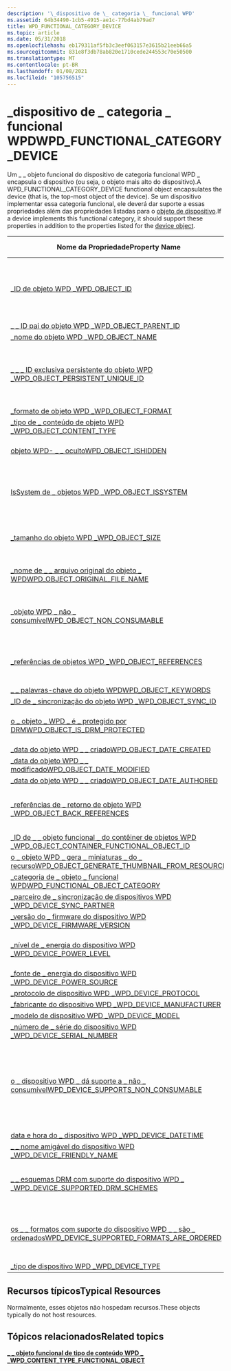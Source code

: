 ```yaml
---
description: '\_dispositivo de \_ categoria \_ funcional WPD'
ms.assetid: 64b34490-1cb5-4915-ae1c-77bd4ab79ad7
title: WPD_FUNCTIONAL_CATEGORY_DEVICE
ms.topic: article
ms.date: 05/31/2018
ms.openlocfilehash: eb179311af5fb3c3eef063157e3615b21eeb66a5
ms.sourcegitcommit: 831e8f3db78ab820e1710cede244553c70e50500
ms.translationtype: MT
ms.contentlocale: pt-BR
ms.lasthandoff: 01/08/2021
ms.locfileid: "105756515"
---
```

# <a name="wpd_functional_category_device"></a><span data-ttu-id="cb0a2-103">\_dispositivo de \_ categoria \_ funcional WPD</span><span class="sxs-lookup"><span data-stu-id="cb0a2-103">WPD\_FUNCTIONAL\_CATEGORY\_DEVICE</span></span>

<span data-ttu-id="cb0a2-104">Um \_ \_ objeto funcional do dispositivo de categoria funcional WPD \_ encapsula o dispositivo (ou seja, o objeto mais alto do dispositivo).</span><span class="sxs-lookup"><span data-stu-id="cb0a2-104">A WPD\_FUNCTIONAL\_CATEGORY\_DEVICE functional object encapsulates the device (that is, the top-most object of the device).</span></span> <span data-ttu-id="cb0a2-105">Se um dispositivo implementar essa categoria funcional, ele deverá dar suporte a essas propriedades além das propriedades listadas para o [objeto de dispositivo](device-object.md).</span><span class="sxs-lookup"><span data-stu-id="cb0a2-105">If a device implements this functional category, it should support these properties in addition to the properties listed for the [device object](device-object.md).</span></span>



| <span data-ttu-id="cb0a2-106">Nome da Propriedade</span><span class="sxs-lookup"><span data-stu-id="cb0a2-106">Property Name</span></span>                                                                                                         | <span data-ttu-id="cb0a2-107">Obrigatório ou opcional</span><span class="sxs-lookup"><span data-stu-id="cb0a2-107">Required or Optional</span></span>                                                                                                |
|-----------------------------------------------------------------------------------------------------------------------|---------------------------------------------------------------------------------------------------------------------|
| [<span data-ttu-id="cb0a2-108">\_ID de objeto WPD \_</span><span class="sxs-lookup"><span data-stu-id="cb0a2-108">WPD\_OBJECT\_ID</span></span>](object-properties.md)                                                                | <span data-ttu-id="cb0a2-109">Obrigatório, somente leitura.</span><span class="sxs-lookup"><span data-stu-id="cb0a2-109">Required, read-only.</span></span> <span data-ttu-id="cb0a2-110">Um cliente não pode definir essa propriedade, mesmo no momento da criação.</span><span class="sxs-lookup"><span data-stu-id="cb0a2-110">A client cannot set this property, even at creation time.</span></span>                                      |
| [<span data-ttu-id="cb0a2-111">\_ \_ ID pai do objeto WPD \_</span><span class="sxs-lookup"><span data-stu-id="cb0a2-111">WPD\_OBJECT\_PARENT\_ID</span></span>](object-properties.md)                                                 | <span data-ttu-id="cb0a2-112">Obrigatórios.</span><span class="sxs-lookup"><span data-stu-id="cb0a2-112">Required.</span></span>                                                                                                           |
| [<span data-ttu-id="cb0a2-113">\_nome do objeto WPD \_</span><span class="sxs-lookup"><span data-stu-id="cb0a2-113">WPD\_OBJECT\_NAME</span></span>](object-properties.md)                                                            | <span data-ttu-id="cb0a2-114">Obrigatórios.</span><span class="sxs-lookup"><span data-stu-id="cb0a2-114">Required.</span></span>                                                                                                           |
| [<span data-ttu-id="cb0a2-115">\_ \_ \_ ID exclusiva persistente do objeto WPD \_</span><span class="sxs-lookup"><span data-stu-id="cb0a2-115">WPD\_OBJECT\_PERSISTENT\_UNIQUE\_ID</span></span>](object-properties.md)                          | <span data-ttu-id="cb0a2-116">Obrigatório, somente leitura.</span><span class="sxs-lookup"><span data-stu-id="cb0a2-116">Required, read-only.</span></span> <span data-ttu-id="cb0a2-117">Um cliente não pode definir essa propriedade, mesmo no momento da criação.</span><span class="sxs-lookup"><span data-stu-id="cb0a2-117">A client cannot set this property, even at creation time.</span></span>                                      |
| [<span data-ttu-id="cb0a2-118">\_formato de objeto WPD \_</span><span class="sxs-lookup"><span data-stu-id="cb0a2-118">WPD\_OBJECT\_FORMAT</span></span>](object-properties.md)                                                        | <span data-ttu-id="cb0a2-119">Obrigatórios.</span><span class="sxs-lookup"><span data-stu-id="cb0a2-119">Required.</span></span>                                                                                                           |
| [<span data-ttu-id="cb0a2-120">\_tipo de \_ conteúdo de objeto WPD \_</span><span class="sxs-lookup"><span data-stu-id="cb0a2-120">WPD\_OBJECT\_CONTENT\_TYPE</span></span>](object-properties.md)                                           | <span data-ttu-id="cb0a2-121">Obrigatórios.</span><span class="sxs-lookup"><span data-stu-id="cb0a2-121">Required.</span></span>                                                                                                           |
| [<span data-ttu-id="cb0a2-122">objeto WPD- \_ \_ oculto</span><span class="sxs-lookup"><span data-stu-id="cb0a2-122">WPD\_OBJECT\_ISHIDDEN</span></span>](object-properties.md)                                                    | <span data-ttu-id="cb0a2-123">Necessário se o objeto estiver oculto.</span><span class="sxs-lookup"><span data-stu-id="cb0a2-123">Required if the object is hidden.</span></span>                                                                                   |
| [<span data-ttu-id="cb0a2-124">IsSystem de \_ objetos WPD \_</span><span class="sxs-lookup"><span data-stu-id="cb0a2-124">WPD\_OBJECT\_ISSYSTEM</span></span>](object-properties.md)                                                    | <span data-ttu-id="cb0a2-125">Obrigatório se o objeto for um objeto do sistema (representa um arquivo do sistema).</span><span class="sxs-lookup"><span data-stu-id="cb0a2-125">Required if the object is a system object (represents a system file).</span></span>                                               |
| [<span data-ttu-id="cb0a2-126">\_tamanho do objeto WPD \_</span><span class="sxs-lookup"><span data-stu-id="cb0a2-126">WPD\_OBJECT\_SIZE</span></span>](object-properties.md)                                                            | <span data-ttu-id="cb0a2-127">Necessário se o objeto tiver pelo menos um recurso.</span><span class="sxs-lookup"><span data-stu-id="cb0a2-127">Required if the object has at least one resource.</span></span>                                                                   |
| [<span data-ttu-id="cb0a2-128">\_nome de \_ \_ arquivo original do objeto \_ WPD</span><span class="sxs-lookup"><span data-stu-id="cb0a2-128">WPD\_OBJECT\_ORIGINAL\_FILE\_NAME</span></span>](object-properties.md)                              | <span data-ttu-id="cb0a2-129">Necessário se o objeto representar um arquivo.</span><span class="sxs-lookup"><span data-stu-id="cb0a2-129">Required if the object represents a file.</span></span>                                                                           |
| [<span data-ttu-id="cb0a2-130">\_objeto WPD \_ não \_ consumível</span><span class="sxs-lookup"><span data-stu-id="cb0a2-130">WPD\_OBJECT\_NON\_CONSUMABLE</span></span>](object-properties.md)                                       | <span data-ttu-id="cb0a2-131">Recomendado se o objeto não for destinada ao consumo pelo dispositivo.</span><span class="sxs-lookup"><span data-stu-id="cb0a2-131">Recommended if the object is not meant for consumption by the device.</span></span>                                               |
| [<span data-ttu-id="cb0a2-132">\_referências de objetos WPD \_</span><span class="sxs-lookup"><span data-stu-id="cb0a2-132">WPD\_OBJECT\_REFERENCES</span></span>](object-properties.md)                                                | <span data-ttu-id="cb0a2-133">Obrigatório se o objeto tiver referências a outros objetos.</span><span class="sxs-lookup"><span data-stu-id="cb0a2-133">Required if the object has references to other objects.</span></span>                                                             |
| [<span data-ttu-id="cb0a2-134">\_ \_ palavras-chave do objeto WPD</span><span class="sxs-lookup"><span data-stu-id="cb0a2-134">WPD\_OBJECT\_KEYWORDS</span></span>](object-properties.md)                                                    | <span data-ttu-id="cb0a2-135">Opcional.</span><span class="sxs-lookup"><span data-stu-id="cb0a2-135">Optional.</span></span>                                                                                                           |
| [<span data-ttu-id="cb0a2-136">\_ID de \_ sincronização do objeto WPD \_</span><span class="sxs-lookup"><span data-stu-id="cb0a2-136">WPD\_OBJECT\_SYNC\_ID</span></span>](object-properties.md)                                                     | <span data-ttu-id="cb0a2-137">Opcional.</span><span class="sxs-lookup"><span data-stu-id="cb0a2-137">Optional.</span></span>                                                                                                           |
| [<span data-ttu-id="cb0a2-138">o \_ objeto \_ WPD \_ é \_ protegido por DRM</span><span class="sxs-lookup"><span data-stu-id="cb0a2-138">WPD\_OBJECT\_IS\_DRM\_PROTECTED</span></span>](object-properties.md)                                  | <span data-ttu-id="cb0a2-139">Necessário se o objeto estiver protegido pela tecnologia DRM.</span><span class="sxs-lookup"><span data-stu-id="cb0a2-139">Required if the object is protected by DRM technology.</span></span>                                                              |
| [<span data-ttu-id="cb0a2-140">\_data do objeto WPD \_ \_ criado</span><span class="sxs-lookup"><span data-stu-id="cb0a2-140">WPD\_OBJECT\_DATE\_CREATED</span></span>](object-properties.md)                                           | <span data-ttu-id="cb0a2-141">Opcional.</span><span class="sxs-lookup"><span data-stu-id="cb0a2-141">Optional.</span></span>                                                                                                           |
| [<span data-ttu-id="cb0a2-142">\_data do objeto WPD \_ \_ modificado</span><span class="sxs-lookup"><span data-stu-id="cb0a2-142">WPD\_OBJECT\_DATE\_MODIFIED</span></span>](object-properties.md)                                         | <span data-ttu-id="cb0a2-143">Recomendável.</span><span class="sxs-lookup"><span data-stu-id="cb0a2-143">Recommended.</span></span>                                                                                                        |
| [<span data-ttu-id="cb0a2-144">\_data do objeto WPD \_ \_ criado</span><span class="sxs-lookup"><span data-stu-id="cb0a2-144">WPD\_OBJECT\_DATE\_AUTHORED</span></span>](object-properties.md)                                         | <span data-ttu-id="cb0a2-145">Opcional.</span><span class="sxs-lookup"><span data-stu-id="cb0a2-145">Optional.</span></span>                                                                                                           |
| [<span data-ttu-id="cb0a2-146">\_referências de \_ retorno de objeto WPD \_</span><span class="sxs-lookup"><span data-stu-id="cb0a2-146">WPD\_OBJECT\_BACK\_REFERENCES</span></span>](object-properties.md)                                                                | <span data-ttu-id="cb0a2-147">Recomendado se o objeto for referenciado por outro objeto.</span><span class="sxs-lookup"><span data-stu-id="cb0a2-147">Recommended if the object is referenced by another object.</span></span>                                                          |
| [<span data-ttu-id="cb0a2-148">\_ID de \_ \_ objeto funcional \_ do contêiner de objetos WPD \_</span><span class="sxs-lookup"><span data-stu-id="cb0a2-148">WPD\_OBJECT\_CONTAINER\_FUNCTIONAL\_OBJECT\_ID</span></span>](object-properties.md)     | <span data-ttu-id="cb0a2-149">Opcional.</span><span class="sxs-lookup"><span data-stu-id="cb0a2-149">Optional.</span></span>                                                                                                           |
| [<span data-ttu-id="cb0a2-150">o \_ objeto WPD \_ gera \_ miniaturas \_ do \_ recurso</span><span class="sxs-lookup"><span data-stu-id="cb0a2-150">WPD\_OBJECT\_GENERATE\_THUMBNAIL\_FROM\_RESOURCE</span></span>](object-properties.md) | <span data-ttu-id="cb0a2-151">Opcional.</span><span class="sxs-lookup"><span data-stu-id="cb0a2-151">Optional.</span></span>                                                                                                           |
| [<span data-ttu-id="cb0a2-152">\_categoria de \_ objeto \_ funcional WPD</span><span class="sxs-lookup"><span data-stu-id="cb0a2-152">WPD\_FUNCTIONAL\_OBJECT\_CATEGORY</span></span>](miscellaneous-properties.md)                      | <span data-ttu-id="cb0a2-153">Obrigatórios.</span><span class="sxs-lookup"><span data-stu-id="cb0a2-153">Required.</span></span>                                                                                                           |
| [<span data-ttu-id="cb0a2-154">\_parceiro de \_ sincronização de dispositivos WPD \_</span><span class="sxs-lookup"><span data-stu-id="cb0a2-154">WPD\_DEVICE\_SYNC\_PARTNER</span></span>](device-properties.md)                                           | <span data-ttu-id="cb0a2-155">Opcional.</span><span class="sxs-lookup"><span data-stu-id="cb0a2-155">Optional.</span></span>                                                                                                           |
| [<span data-ttu-id="cb0a2-156">\_versão do \_ firmware do dispositivo WPD \_</span><span class="sxs-lookup"><span data-stu-id="cb0a2-156">WPD\_DEVICE\_FIRMWARE\_VERSION</span></span>](device-properties.md)                                   | <span data-ttu-id="cb0a2-157">Obrigatórios.</span><span class="sxs-lookup"><span data-stu-id="cb0a2-157">Required.</span></span>                                                                                                           |
| [<span data-ttu-id="cb0a2-158">\_nível de \_ energia do dispositivo WPD \_</span><span class="sxs-lookup"><span data-stu-id="cb0a2-158">WPD\_DEVICE\_POWER\_LEVEL</span></span>](device-properties.md)                                             | <span data-ttu-id="cb0a2-159">Recomendado se o dispositivo tiver uma bateria.</span><span class="sxs-lookup"><span data-stu-id="cb0a2-159">Recommended if device has a battery.</span></span>                                                                                |
| [<span data-ttu-id="cb0a2-160">\_fonte de \_ energia do dispositivo WPD \_</span><span class="sxs-lookup"><span data-stu-id="cb0a2-160">WPD\_DEVICE\_POWER\_SOURCE</span></span>](device-properties.md)                                           | <span data-ttu-id="cb0a2-161">Recomendável.</span><span class="sxs-lookup"><span data-stu-id="cb0a2-161">Recommended.</span></span>                                                                                                        |
| [<span data-ttu-id="cb0a2-162">\_protocolo de dispositivo WPD \_</span><span class="sxs-lookup"><span data-stu-id="cb0a2-162">WPD\_DEVICE\_PROTOCOL</span></span>](device-properties.md)                                                    | <span data-ttu-id="cb0a2-163">Recomendável.</span><span class="sxs-lookup"><span data-stu-id="cb0a2-163">Recommended.</span></span>                                                                                                        |
| [<span data-ttu-id="cb0a2-164">\_fabricante do dispositivo WPD \_</span><span class="sxs-lookup"><span data-stu-id="cb0a2-164">WPD\_DEVICE\_MANUFACTURER</span></span>](device-properties.md)                                            | <span data-ttu-id="cb0a2-165">Obrigatórios.</span><span class="sxs-lookup"><span data-stu-id="cb0a2-165">Required.</span></span>                                                                                                           |
| [<span data-ttu-id="cb0a2-166">\_modelo de dispositivo WPD \_</span><span class="sxs-lookup"><span data-stu-id="cb0a2-166">WPD\_DEVICE\_MODEL</span></span>](device-properties.md)                                                          | <span data-ttu-id="cb0a2-167">Obrigatórios.</span><span class="sxs-lookup"><span data-stu-id="cb0a2-167">Required.</span></span>                                                                                                           |
| [<span data-ttu-id="cb0a2-168">\_número de \_ série do dispositivo WPD \_</span><span class="sxs-lookup"><span data-stu-id="cb0a2-168">WPD\_DEVICE\_SERIAL\_NUMBER</span></span>](device-properties.md)                                         | <span data-ttu-id="cb0a2-169">Obrigatórios.</span><span class="sxs-lookup"><span data-stu-id="cb0a2-169">Required.</span></span>                                                                                                           |
| [<span data-ttu-id="cb0a2-170">o \_ dispositivo WPD \_ dá suporte a \_ não \_ consumível</span><span class="sxs-lookup"><span data-stu-id="cb0a2-170">WPD\_DEVICE\_SUPPORTS\_NON\_CONSUMABLE</span></span>](device-properties.md)                    | <span data-ttu-id="cb0a2-171">Necessário se o dispositivo oferecer suporte a objetos não consumíveis; ou seja, se o dispositivo puder ser usado para armazenamento de dados simples.</span><span class="sxs-lookup"><span data-stu-id="cb0a2-171">Required if the device supports non-consumable objects; that is, if the device can be used for simple data storage.</span></span> |
| [<span data-ttu-id="cb0a2-172">data e hora do \_ dispositivo WPD \_</span><span class="sxs-lookup"><span data-stu-id="cb0a2-172">WPD\_DEVICE\_DATETIME</span></span>](device-properties.md)                                                    | <span data-ttu-id="cb0a2-173">Opcional.</span><span class="sxs-lookup"><span data-stu-id="cb0a2-173">Optional.</span></span>                                                                                                           |
| [<span data-ttu-id="cb0a2-174">\_ \_ nome amigável do dispositivo WPD \_</span><span class="sxs-lookup"><span data-stu-id="cb0a2-174">WPD\_DEVICE\_FRIENDLY\_NAME</span></span>](device-properties.md)                                         | <span data-ttu-id="cb0a2-175">Recomendável.</span><span class="sxs-lookup"><span data-stu-id="cb0a2-175">Recommended.</span></span>                                                                                                        |
| [<span data-ttu-id="cb0a2-176">\_ \_ esquemas DRM com suporte do dispositivo WPD \_ \_</span><span class="sxs-lookup"><span data-stu-id="cb0a2-176">WPD\_DEVICE\_SUPPORTED\_DRM\_SCHEMES</span></span>](device-properties.md)                        | <span data-ttu-id="cb0a2-177">Recomendado se o dispositivo oferecer suporte à tecnologia DRM.</span><span class="sxs-lookup"><span data-stu-id="cb0a2-177">Recommended if the device supports DRM technology.</span></span>                                                                  |
| [<span data-ttu-id="cb0a2-178">os \_ \_ formatos com suporte do dispositivo WPD \_ \_ são \_ ordenados</span><span class="sxs-lookup"><span data-stu-id="cb0a2-178">WPD\_DEVICE\_SUPPORTED\_FORMATS\_ARE\_ORDERED</span></span>](device-properties.md)       | <span data-ttu-id="cb0a2-179">Recomendado se o dispositivo der suporte à ordenação de formato preferencial.</span><span class="sxs-lookup"><span data-stu-id="cb0a2-179">Recommended if the device supports preferred format ordering.</span></span>                                                       |
| [<span data-ttu-id="cb0a2-180">\_tipo de dispositivo WPD \_</span><span class="sxs-lookup"><span data-stu-id="cb0a2-180">WPD\_DEVICE\_TYPE</span></span>](device-properties.md)                                                            | <span data-ttu-id="cb0a2-181">Recomendável.</span><span class="sxs-lookup"><span data-stu-id="cb0a2-181">Recommended.</span></span>                                                                                                        |



 

## <a name="typical-resources"></a><span data-ttu-id="cb0a2-182">Recursos típicos</span><span class="sxs-lookup"><span data-stu-id="cb0a2-182">Typical Resources</span></span>

<span data-ttu-id="cb0a2-183">Normalmente, esses objetos não hospedam recursos.</span><span class="sxs-lookup"><span data-stu-id="cb0a2-183">These objects typically do not host resources.</span></span>

## <a name="related-topics"></a><span data-ttu-id="cb0a2-184">Tópicos relacionados</span><span class="sxs-lookup"><span data-stu-id="cb0a2-184">Related topics</span></span>

<dl> <dt>

[<span data-ttu-id="cb0a2-185">**\_ \_ objeto funcional de tipo de conteúdo WPD \_ \_**</span><span class="sxs-lookup"><span data-stu-id="cb0a2-185">**WPD\_CONTENT\_TYPE\_FUNCTIONAL\_OBJECT**</span></span>](wpd-content-type-functional-object.md)
</dt> </dl>

 

 



